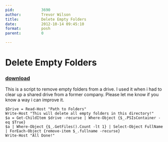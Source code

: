 ```yaml
---
pid:            3690
author:         Trevor Wilson
title:          Delete Empty Folders
date:           2012-10-14 09:45:10
format:         posh
parent:         0

---
```


# Delete Empty Folders

### [download](//scripts/3690.ps1)

This is a script to remove empty folders from a drive. I used it when i had to clear up a shared drive from a former company.
Please let me know if you know a way i can improve it.

```posh
$Drive = Read-Host "Path to Folders"
Write-Host "This will delete all empty folders in this directory!"
$a = Get-ChildItem $drive -recurse | Where-Object {$_.PSIsContainer -eq $True}
$a | Where-Object {$_.GetFiles().Count -lt 1} | Select-Object FullName | ForEach-Object {remove-item $_.fullname -recurse} 
Write-Host "All Done!"
```
